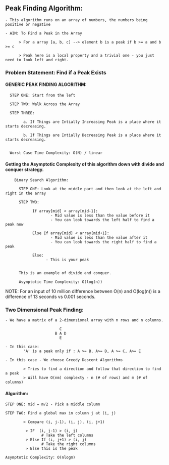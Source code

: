 ## Peak Finding Algorithm:

    - This algorithm runs on an array of numbers, the numbers being positive or negative
    
    - AIM: To Find a Peak in the Array
        
          > For a array [a, b, c] --> element b is a peak if b >= a and b >= c
        
          > Peak here is a local property and a trivial one - you just need to look left and right.
   
 ### Problem Statement: Find if a Peak Exists
 
 #### GENERIC PEAK FINDING ALGORITHM:
 
      STEP ONE: Start from the left 
      
      STEP TWO: Walk Across the Array
      
      STEP THREE: 
      
            a. If Things are Intially Increasing Peak is a place where it starts decreasing.
            
            b. If Things are Intially Decreasing Peak is a place where it starts decreasing.
      
      
      Worst Case Time Complexity: O(N) / linear
      
#### Getting the Asymptotic Complexity of this algorithm down with divide and conquer strategy.

        Binary Search Algorithm:
        
          STEP ONE: Look at the middle part and then look at the left and right in the array
          
          STEP TWO: 
          
                If array[mid] < array[mid-1]:
                        - Mid value is less than the value before it
                        - You can look towards the left half to find a peak now
                
                Else If array[mid] < array[mid+1]:
                        - Mid value is less than the value after it
                        - You can look towards the right half to find a peak
                
                Else:
                      - This is your peak
     
     
          This is an example of divide and conquer.
          
          Asymptotic Time Complexity: O(log(n))
          

NOTE: 
    For an input of 10 million difference between O(n) and O(log(n)) is a difference of 13 seconds vs 0.001 seconds.
          

### Two Dimensional Peak Finding:

    - We have a matrix of a 2-dimensional array with n rows and n columns.
                            
                            C
                          B A D
                            E
    
    - In this case:
            'A' is a peak only if : A >= B, A>= D, A >= C, A>= E
    
    - In this case - We choose Greedy Descent Algorithms
    
            > Tries to find a direction and follow that direction to find a peak
            > Will have O(nm) complexty - n (# of rows) and m (# of columns)
            

#### Algorithm:

    STEP ONE: mid = m/2 - Pick a middle column
    
    STEP TWO: Find a global max in column j at (i, j)
    
            > Compare (i, j-1), (i, j), (i, j+1)
            
             > IF  (i, j-1) > (i, j)
                    # Take the left columns
             > Else If (i, j+1) > (i, j)
                    # Take the right columns
             > Else this is the peak
    
    Asymptotic Complexity: O(nlogm)
            
